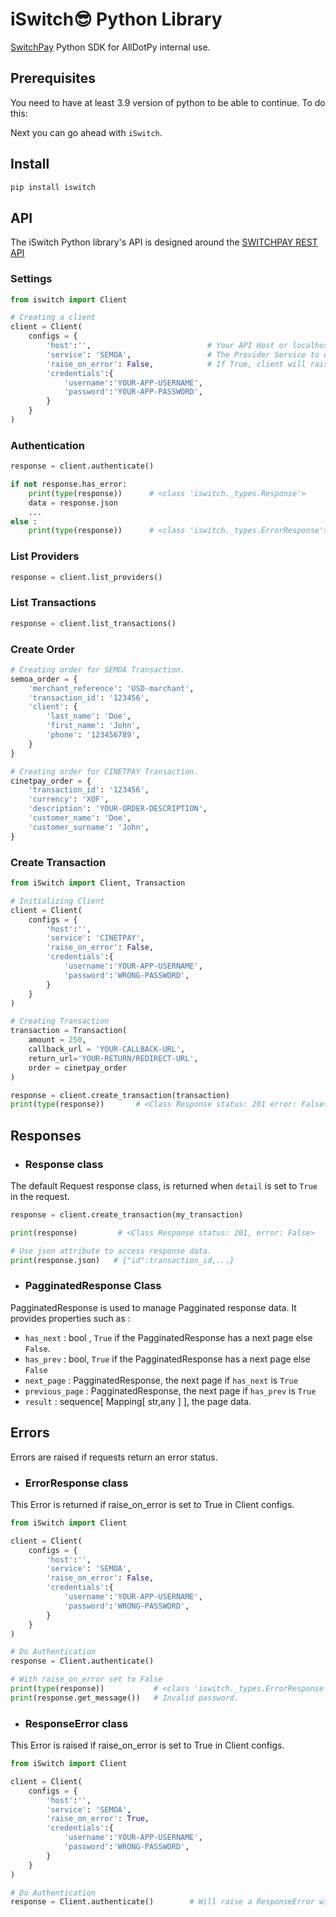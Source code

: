 # iSwitch😎 Python Library

[SwitchPay](https://github.com/AllDotPy/SwitchPay) Python SDK for AllDotPy internal use.

## Prerequisites

You need to have at least 3.9 version of python to be able to continue. To do this:


Next you can go ahead with `iSwitch`.

## Install

```sh
pip install iswitch
```

## API

The iSwitch Python library's API is designed around the [SWITCHPAY REST API](https://github.com/AllDotPy/SwitchPay)

### Settings

```python
from iswitch import Client

# Creating a client
client = Client(
    configs = {
        'host':'',                          # Your API Host or localhost:9000 by Default
        'service': 'SEMOA',                 # The Provider Service to use
        'raise_on_error': False,            # If True, client will raise on request errors
        'credentials':{
            'username':'YOUR-APP-USERNAME',
            'password':'YOUR-APP-PASSWORD',
        }
    }
)
```

### Authentication

```python
response = client.authenticate()

if not response.has_error:
    print(type(response))      # <class 'iswitch._types.Response'>
    data = response.json
    ...
else :
    print(type(response))      # <class 'iswitch._types.ErrorResponse'>
```

### List Providers

```python
response = client.list_providers()
```

### List Transactions

```python
response = client.list_transactions()
```

### Create Order

```python
# Creating order for SEMOA Transaction.
semoa_order = {
    'merchant_reference': 'USD-marchant',
    'transaction_id': '123456',
    'client': {
        'last_name': 'Doe',
        'first_name': 'John',
        'phone': '123456789',
    }
}

# Creating order for CINETPAY Transaction.
cinetpay_order = {
    'transaction_id': '123456',
    'currency': 'XOF',
    'description': 'YOUR-ORDER-DESCRIPTION',
    'customer_name': 'Doe',
    'customer_surname': 'John',
}
```

### Create Transaction

```python
from iSwitch import Client, Transaction

# Initializing Client
client = Client(
    configs = {
        'host':'',
        'service': 'CINETPAY',
        'raise_on_error': False,
        'credentials':{
            'username':'YOUR-APP-USERNAME',
            'password':'WRONG-PASSWORD',
        }
    }
)

# Creating Transaction
transaction = Transaction(
    amount = 250,
    callback_url = 'YOUR-CALLBACK-URL',
    return_url='YOUR-RETURN/REDIRECT-URL',
    order = cinetpay_order
)

response = client.create_transaction(transaction)
print(type(response))       # <Class Response status: 201 error: False>

```

## Responses
- ### Response class
The default Request response class, is returned when `detail` is set to `True` in the request.
```python
response = client.create_transaction(my_transaction)

print(response)         # <Class Response status: 201, error: False>

# Use json attribute to access response data.
print(response.json)   # {"id":transaction_id,...}
```
- ### PagginatedResponse Class
PagginatedResponse is used to manage Pagginated response data. It provides properties such as :
- `has_next` : bool , `True` if the PagginatedResponse has a next page else `False`.
- `has_prev` : bool, `True` if the PagginatedResponse has a next page else `False`
- `next_page` : PagginatedResponse, the next page if `has_next` is `True`
- `previous_page` : PagginatedResponse, the next page if `has_prev` is `True`
- `result` : sequence[ Mapping[ str,any ] ], the page data.

## Errors

Errors are raised if requests return an error status.

- ### ErrorResponse class

This Error is returned if raise_on_error is set to True in Client configs.

```python
from iSwitch import Client

client = Client(
    configs = {
        'host':'',
        'service': 'SEMOA',
        'raise_on_error': False,
        'credentials':{
            'username':'YOUR-APP-USERNAME',
            'password':'WRONG-PASSWORD',
        }
    }
)

# Do Authentication
response = Client.authenticate()

# With raise_on_error set to False
print(type(response))           # <class 'iswitch._types.ErrorResponse'>
print(response.get_message())   # Invalid password.
```

- ### ResponseError class
This Error is raised if raise_on_error is set to True in Client configs.

```python
from iSwitch import Client

client = Client(
    configs = {
        'host':'',
        'service': 'SEMOA',
        'raise_on_error': True,
        'credentials':{
            'username':'YOUR-APP-USERNAME',
            'password':'WRONG-PASSWORD',
        }
    }
)

# Do Authentication
response = Client.authenticate()        # Will raise a ResponseError with response message.
```